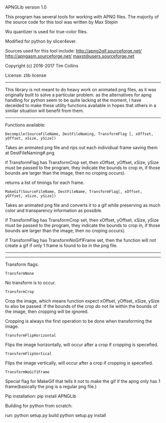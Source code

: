   APNGLib version 1.0
  
  This program has several tools for working with APNG files.
  The majority of the source code for this tool was written by Max Stepin 
  
  Wu quantizer is used for true-color files.

  Modified for python by slicer4ever.
  
  Sources used for this tool include:
  http://apng2gif.sourceforge.net/
  http://apngasm.sourceforge.net/
  maxst@users.sourceforge.net

  Copyright (c) 2016-2017 Tim Collins
  
  License: zlib license

------------------
This library is not meant to do heavy work on animated png files, as it was originally built to solve a particular problem.  as the alternatives for apng handling for python seem to be quite lacking at the moment, I have deceided to make these utility functions available in hopes that others in a similar situation will benefit from them.

------------------
Functions available:

``Decompile(SourceFileName, DestFileNaming, TransformFlag [, xOffset, yOffset, xSize, ySize])``

Takes an animated png file and rips out each individiual frame saving them at DestFileNaming#.png

if TransformFlag has TransformCrop set, then xOffset, yOffset, xSize, ySize must be passed to the program, they indicate the bounds to crop in, if those bounds are larger than the image, then no croping occurs).

returns a list of timings for each frame.


``MakeGif(SourceFileName, DestFileName, TransformFlag[, xOffset, yOffset, xSize, ySize])``

Takes an animated png file and converts it to a gif while preserving as much color and transparency information as possible.

if TransformFlag has TransformCrop set, then xOffset, yOffset, xSize, ySize must be passed to the program, they indicate the bounds to crop in, if those bounds are larger than the image, then no croping occurs).

if TransformFlag has TransformNoGif1Frame set, then the function will not create a gif if only 1 frame is found to be in the png file.
  
------------------

------------------
Transform flags:

``TransformNone``

No transform is to occur.

``TransformCrop``

Crop the image, which means function expect xOffset, yOffset, xSize, ySize to also be passed.  if the bounds of the crop do not lie within the bounds of the image, then cropping will be ignored.

Cropping is always the first operation to be done when transforming the image.

``TransformFlipHorizontal``

Flips the image horizontally, will occur after a crop if cropping is specefied.

``TransformFlipVertical``

Flips the image vertically, will occur after a crop if cropping is specefied.

``TransformNoGif1Frame``

Special flag for MakeGif that tells it not to make the gif if the apng only has 1 frame(basically the png is a regular png file.)



Pip installation:
pip install APNGLib

Building for python from scratch:

run: 
python setup.py build
python setup.py install

